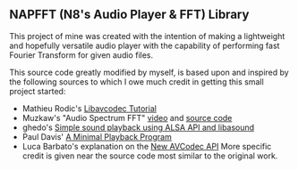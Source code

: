 ## NAPFFT (N8's Audio Player & FFT) Library

This project of mine was created with the intention of making a lightweight and hopefully versatile audio player with the capability of performing fast Fourier Transform for given audio files.

This source code greatly modified by myself, is based upon and inspired by the following sources to which I owe much credit in getting this small project started:
+ Mathieu Rodic's [Libavcodec Tutorial](https://rodic.fr/blog/libavcodec-tutorial-decode-audio-file/)
+ Muzkaw's "Audio Spectrum FFT" [video](https://www.youtube.com/watch?v=LqUuMqfW1PE&ab_channel=Muzkaw) and [source code](https://drive.google.com/file/d/0B2voedb-erQsR09PYnpaRnZKbGM/view)
+ ghedo's [Simple sound playback using ALSA API and libasound](https://gist.github.com/ghedo/963382/)
+ Paul Davis' [A Minimal Playback Program](http://equalarea.com/paul/alsa-audio.html)
+ Luca Barbato's explanation on the [New AVCodec API](https://blogs.gentoo.org/lu_zero/2016/03/29/new-avcodec-api/)
More specific credit is given near the source code most similar to the original work.

